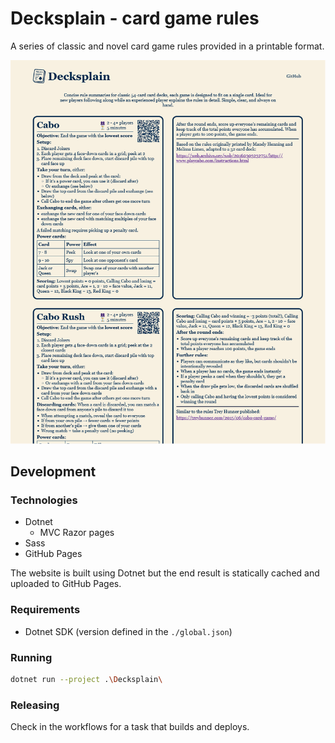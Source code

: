 # Decksplain - card game rules

A series of classic and novel card game rules provided in a printable format.

![img.png](./.github/images/index.png)

## Development

### Technologies

- Dotnet
  - MVC Razor pages 
- Sass
- GitHub Pages

The website is built using Dotnet but the end result is statically cached and uploaded to GitHub Pages.

### Requirements

- Dotnet SDK (version defined in the `./global.json`)

### Running

```bash
dotnet run --project .\Decksplain\
```

### Releasing

Check in the workflows for a task that builds and deploys.
